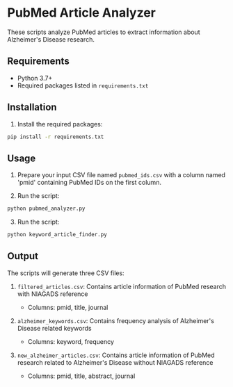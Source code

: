 # PubMed Article Analyzer

These scripts analyze PubMed articles to extract information about Alzheimer's Disease research.

## Requirements

- Python 3.7+
- Required packages listed in `requirements.txt`

## Installation

1. Install the required packages:
```bash
pip install -r requirements.txt
```

## Usage

1. Prepare your input CSV file named `pubmed_ids.csv` with a column named 'pmid' containing PubMed IDs on the first column.

2. Run the script:
```bash
python pubmed_analyzer.py
```

3. Run the script:
```bash
python keyword_article_finder.py
```

## Output

The scripts will generate three CSV files:

1. `filtered_articles.csv`: Contains article information of PubMed research with NIAGADS reference
   - Columns: pmid, title, journal

2. `alzheimer_keywords.csv`: Contains frequency analysis of Alzheimer's Disease related keywords
   - Columns: keyword, frequency

3. `new_alzheimer_articles.csv`: Contains article information of PubMed research related to Alzheimer's Disease without NIAGADS reference
   - Columns: pmid, title, abstract, journal
